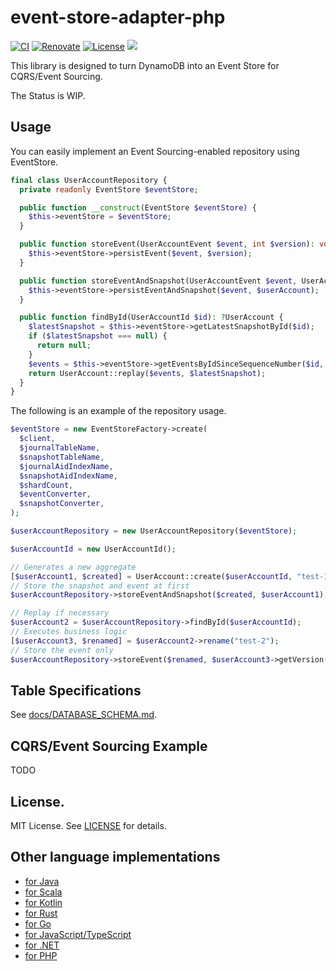 # event-store-adapter-php

[![CI](https://github.com/j5ik2o/event-store-adapter-php/actions/workflows/ci.yml/badge.svg)](https://github.com/j5ik2o/event-store-adapter-js/actions/workflows/ci.yml)
[![Renovate](https://img.shields.io/badge/renovate-enabled-brightgreen.svg)](https://renovatebot.com)
[![License](https://img.shields.io/badge/License-MIT-blue.svg)](https://opensource.org/licenses/MIT)
[![](https://tokei.rs/b1/github/j5ik2o/event-store-adapter-php)](https://github.com/XAMPPRocky/tokei)

This library is designed to turn DynamoDB into an Event Store for CQRS/Event Sourcing.

The Status is WIP.

## Usage

You can easily implement an Event Sourcing-enabled repository using EventStore.

```php
final class UserAccountRepository {
  private readonly EventStore $eventStore;

  public function __construct(EventStore $eventStore) {
    $this->eventStore = $eventStore;
  }

  public function storeEvent(UserAccountEvent $event, int $version): void {
    $this->eventStore->persistEvent($event, $version);
  }

  public function storeEventAndSnapshot(UserAccountEvent $event, UserAccount $userAccount): void {
    $this->eventStore->persistEventAndSnapshot($event, $userAccount);
  }

  public function findById(UserAccountId $id): ?UserAccount {
    $latestSnapshot = $this->eventStore->getLatestSnapshotById($id);
    if ($latestSnapshot === null) {
      return null;
    }
    $events = $this->eventStore->getEventsByIdSinceSequenceNumber($id, $latestSnapshot->getSequenceNumber());
    return UserAccount::replay($events, $latestSnapshot);
  }
}
```

The following is an example of the repository usage.

```php
$eventStore = new EventStoreFactory->create(
  $client,
  $journalTableName,
  $snapshotTableName,
  $journalAidIndexName,
  $snapshotAidIndexName,
  $shardCount,
  $eventConverter,
  $snapshotConverter,
);

$userAccountRepository = new UserAccountRepository($eventStore);

$userAccountId = new UserAccountId();

// Generates a new aggregate
[$userAccount1, $created] = UserAccount::create($userAccountId, "test-1");
// Store the snapshot and event at first
$userAccountRepository->storeEventAndSnapshot($created, $userAccount1);

// Replay if necessary
$userAccount2 = $userAccountRepository->findById($userAccountId);
// Executes business logic
[$userAccount3, $renamed] = $userAccount2->rename("test-2");
// Store the event only
$userAccountRepository->storeEvent($renamed, $userAccount3->getVersion());
```

## Table Specifications

See [docs/DATABASE_SCHEMA.md](docs/DATABASE_SCHEMA.md).

## CQRS/Event Sourcing Example

TODO

## License.

MIT License. See [LICENSE](LICENSE) for details.

## Other language implementations

- [for Java](https://github.com/j5ik2o/event-store-adapter-java)
- [for Scala](https://github.com/j5ik2o/event-store-adapter-scala)
- [for Kotlin](https://github.com/j5ik2o/event-store-adapter-kotlin)
- [for Rust](https://github.com/j5ik2o/event-store-adapter-rs)
- [for Go](https://github.com/j5ik2o/event-store-adapter-go)
- [for JavaScript/TypeScript](https://github.com/j5ik2o/event-store-adapter-js)
- [for .NET](https://github.com/j5ik2o/event-store-adapter-dotnet)
- [for PHP](https://github.com/j5ik2o/event-store-adapter-php)
